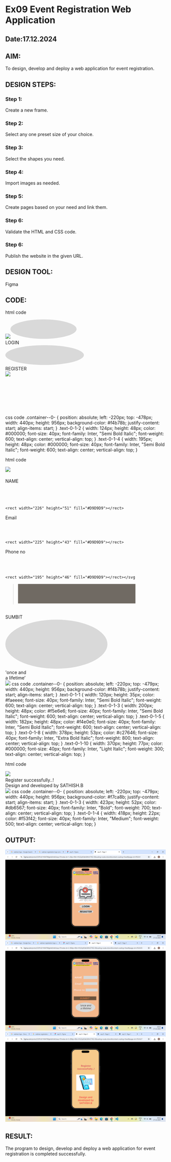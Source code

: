 # Ex09 Event Registration Web Application
## Date:17.12.2024

## AIM:
To design, develop and deploy a web application for event registration.

## DESIGN STEPS:

### Step 1:
Create a new frame.

### Step 2:
Select any one preset size of your choice.

### Step 3:
Select the shapes you need.

### Step 4:
Import images as needed.

### Step 5:
Create pages based on your need and link them.

### Step 6:

Validate the HTML and CSS code.

### Step 6:
Publish the website in the given URL.

## DESIGN TOOL:
Figma

## CODE:
html code
<div class="container--0-">
  <img
    src="image.png;"
  /><svg
    width="208"
    height="61"
      >
    <ellipse cx="104" cy="30.5" rx="104" ry="30.5" fill="#D9D9D9"></ellipse>
  </svg>
  <div class="text-0-1-2">LOGIN</div>
  <svg
    width="247"
    height="62"
      >
    <ellipse cx="123.5" cy="31" rx="123.5" ry="31" fill="#D9D9D9"></ellipse>
  </svg>
  <div class="text-0-1-4">REGISTER</div>
  <img
    src="image.png"
  />
</div>
<svg
  width="100"
  height="100"
 
>
  <rect width="100" height="100" fill="#D9D9D9"></rect>
</svg>
css code
.container--0- {
  position: absolute;
  left: -220px;
  top: -478px;
  width: 440px;
  height: 956px;
  background-color: #f4b78b;
  justify-content: start;
  align-items: start;
}
.text-0-1-2 {
  width: 124px;
  height: 48px;
  color: #000000;
  font-size: 40px;
  font-family: Inter, "Semi Bold Italic";
  font-weight: 600;
  text-align: center;
  vertical-align: top;
}
.text-0-1-4 {
  width: 195px;
  height: 48px;
  color: #000000;
  font-size: 40px;
  font-family: Inter, "Semi Bold Italic";
  font-weight: 600;
  text-align: center;
  vertical-align: top;
}


html code
<div class="container--0-">
  <img
    src="image.png;"
  />
  <div class="text-0-1-1"><br />NAME</div>
  <svg
    width="226"
    height="51"
   
  >
    <rect width="226" height="51" fill="#D9D9D9"></rect>
  </svg>
  <div class="text-0-1-3">Email</div>
  <svg
    width="225"
    height="43"
    
  >
    <rect width="225" height="43" fill="#D9D9D9"></rect>
  </svg>
  <div class="text-0-1-5">Phone no</div>
  <svg
    width="195"
    height="46"
   
  >
    <rect width="195" height="46" fill="#D9D9D9"></rect></svg
  ><svg
    width="369"
    height="61"
      >
    <rect width="369" height="61" fill="#261D11" fill-opacity="0.65"></rect>
  </svg>
  <div class="text-0-1-8"><br />SUMBIT</div>
  <svg
    width="321"
    height="154"
      >
    <ellipse cx="160.5" cy="77" rx="160.5" ry="77" fill="#D9D9D9"></ellipse>
  </svg>
  <div class="text-0-1-10">'once and <br />a lifetime’</div>
</div>
<img
  src="image.png;"
/>
css code
.container--0- {
  position: absolute;
  left: -220px;
  top: -479px;
  width: 440px;
  height: 956px;
  background-color: #f4b78b;
  justify-content: start;
  align-items: start;
}
.text-0-1-1 {
  width: 120px;
  height: 35px;
  color: #faeeee;
  font-size: 40px;
  font-family: Inter, "Semi Bold Italic";
  font-weight: 600;
  text-align: center;
  vertical-align: top;
}
.text-0-1-3 {
  width: 200px;
  height: 48px;
  color: #f5e6e6;
  font-size: 40px;
  font-family: Inter, "Semi Bold Italic";
  font-weight: 600;
  text-align: center;
  vertical-align: top;
}
.text-0-1-5 {
  width: 182px;
  height: 48px;
  color: #f4e0e0;
  font-size: 40px;
  font-family: Inter, "Semi Bold Italic";
  font-weight: 600;
  text-align: center;
  vertical-align: top;
}
.text-0-1-8 {
  width: 378px;
  height: 53px;
  color: #c27646;
  font-size: 40px;
  font-family: Inter, "Extra Bold Italic";
  font-weight: 800;
  text-align: center;
  vertical-align: top;
}
.text-0-1-10 {
  width: 370px;
  height: 77px;
  color: #000000;
  font-size: 40px;
  font-family: Inter, "Light Italic";
  font-weight: 300;
  text-align: center;
  vertical-align: top;
}

html code
<div class="container--0-">
  <img
    src="image.png;"
  />
  <div class="text-0-1-3">Register successfully..!</div>
  <div class="text-0-1-4">Design and developed by SATHISH.B</div>
</div>
<img
  src="image.png;"
/>
css code
.container--0- {
  position: absolute;
  left: -220px;
  top: -479px;
  width: 440px;
  height: 956px;
  background-color: #f7ca8b;
  justify-content: start;
  align-items: start;
}
.text-0-1-3 {
  width: 423px;
  height: 52px;
  color: #db6567;
  font-size: 40px;
  font-family: Inter, "Bold";
  font-weight: 700;
  text-align: center;
  vertical-align: top;
}
.text-0-1-4 {
  width: 418px;
  height: 22px;
  color: #f53f42;
  font-size: 40px;
  font-family: Inter, "Medium";
  font-weight: 500;
  text-align: center;
  vertical-align: top;
}

## OUTPUT:
![alt text](<Screenshot (88).png>)
![alt text](<Screenshot (89).png>)
![alt text](<Screenshot (90).png>)

## RESULT:
The program to design, develop and deploy a web application for event registration is completed successfully.
